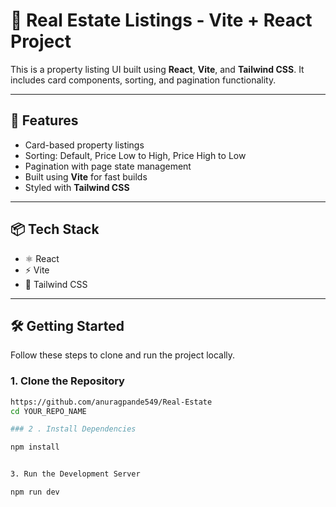 # 🏡 Real Estate Listings - Vite + React Project

This is a property listing UI built using **React**, **Vite**, and **Tailwind CSS**. It includes card components, sorting, and pagination functionality.

---

## 🚀 Features

- Card-based property listings
- Sorting: Default, Price Low to High, Price High to Low
- Pagination with page state management
- Built using **Vite** for fast builds
- Styled with **Tailwind CSS**

---

## 📦 Tech Stack

- ⚛️ React
- ⚡ Vite
- 🎨 Tailwind CSS

---

## 🛠️ Getting Started

Follow these steps to clone and run the project locally.

### 1. Clone the Repository

```bash
https://github.com/anuragpande549/Real-Estate
cd YOUR_REPO_NAME

### 2 . Install Dependencies

npm install


3. Run the Development Server

npm run dev
